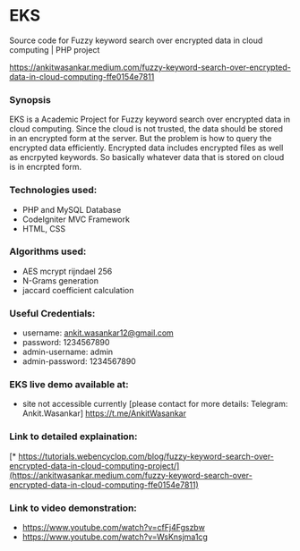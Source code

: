 # EKS
Source code for Fuzzy keyword search over encrypted data in cloud computing | PHP project

https://ankitwasankar.medium.com/fuzzy-keyword-search-over-encrypted-data-in-cloud-computing-ffe0154e7811

### Synopsis
EKS is a Academic Project for Fuzzy keyword search over encrypted data in cloud computing.
Since the cloud is not trusted, the data should be stored in an encrypted form at the server. But the problem is how to query the encrypted data efficiently. Encrypted data includes encrypted files as well as encrpyted keywords. So basically whatever data that is stored on cloud is in encrpted form.

### Technologies used:
* PHP and MySQL Database
* CodeIgniter MVC Framework
* HTML, CSS

### Algorithms used:
* AES mcrypt rijndael 256
* N-Grams generation
* jaccard coefficient calculation

### Useful Credentials:
* username: ankit.wasankar12@gmail.com
* password: 1234567890
* admin-username: admin
* admin-password: 1234567890
 

### EKS live demo available at:
* site not accessible currently [please contact for more details: Telegram: Ankit.Wasankar] https://t.me/AnkitWasankar

### Link to detailed explaination:
[* https://tutorials.webencyclop.com/blog/fuzzy-keyword-search-over-encrypted-data-in-cloud-computing-project/](https://ankitwasankar.medium.com/fuzzy-keyword-search-over-encrypted-data-in-cloud-computing-ffe0154e7811)

### Link to video demonstration:
* https://www.youtube.com/watch?v=cfFj4Fgszbw
* https://www.youtube.com/watch?v=WsKnsjma1cg




